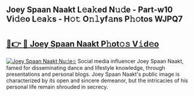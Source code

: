 ## Joey Spaan Naakt L𝚎a𝚔ed N𝚞𝚍e - Part-w10 Vi𝚍𝚎o L𝚎a𝚔s - H𝚘𝚝 O𝚗𝚕yf𝚊ns P𝚑𝚘tos WJPQ7

# <h2><a href="http://kf2xj8.oniu.top/?m=Joey+Spaan+Naakt">🔗👉 🔴 Joey Spaan Naakt P𝚑ot𝚘𝚜 V𝚒d𝚎o</a></h2>

[![Joey Spaan Naakt Nu𝚍e𝚜](https://i.imgur.com/0qMVB7G.gif)](http://kf2xj8.oniu.top/?m=Joey+Spaan+Naakt)
Social media influencer Joey Spaan Naakt, famed for disseminating dance and lifestyle knowledge, through presentations and personal blogs. Joey Spaan Naakt's public image is characterized by its open and sincere demeanor, but the intricacies of his personal life remain shrouded in secrecy.  
